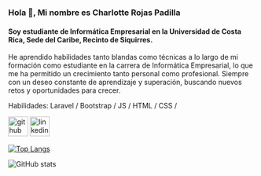 ### Hola 👋, Mi nombre es Charlotte Rojas Padilla
#### Soy estudiante de Informática Empresarial en la Universidad de Costa Rica, Sede del Caribe, Recinto de Siquirres.
He aprendido habilidades tanto blandas como técnicas a lo largo de mi formación como estudiante en la carrera de Informática Empresarial, lo que me ha permitido un crecimiento tanto personal como profesional. Siempre con un deseo constante de aprendizaje y superación, buscando nuevos retos y oportunidades para crecer.

Habilidades: Laravel / Bootstrap / JS / HTML / CSS / 



[<img src='https://cdn.jsdelivr.net/npm/simple-icons@3.0.1/icons/github.svg' alt='github' height='40'>](https://github.com/charrojas)  [<img src='https://cdn.jsdelivr.net/npm/simple-icons@3.0.1/icons/linkedin.svg' alt='linkedin' height='40'>](https://www.linkedin.com/in/https://www.linkedin.com/in/charlotte-rojas-padilla-26b50a2bb//)  

[![Top Langs](https://github-readme-stats.vercel.app/api/top-langs/?username=charrojas&theme=midnight-purple)](https://github.com/anuraghazra/github-readme-stats)

![GitHub stats](https://github-readme-stats.vercel.app/api?username=charrojas&show_icons=true&theme=midnight-purple)
